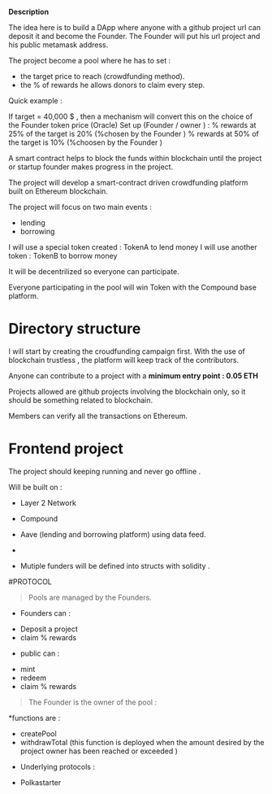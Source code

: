 <strong> Description </strong> 


The idea here is to build a DApp where anyone with a github project url can deposit it and become the Founder.
The Founder will put his url project and his public metamask address. 

The project become a pool where he has to set : 
 - the target price to reach (crowdfunding method). 
 - the % of rewards he allows donors to claim every step. 
 
 Quick example :
 
 If target = 40,000 $ , then a mechanism will convert this on the choice of the Founder token price (Oracle) 
 Set up (Founder / owner )  :  % rewards at 25% of the target is 20% (%chosen by the Founder )
                               % rewards at 50% of the target is 10% (%choosen by the Founder ) 
           
       
           
       
           
           


A smart contract helps to block the funds within blockchain until the project or startup founder makes progress in the project.

The project will develop a smart-contract driven crowdfunding platform built on Ethereum blockchain. 

The project will focus on two main events : 

- lending 
- borrowing 

I will use a special token created : TokenA to lend money 
I will use another token : TokenB to borrow money 

It will be decentrilized so everyone can participate. 

Everyone participating in the pool will win Token with the Compound base platform. 



<h1> Directory structure </h1> 

I will start by creating the croudfunding campaign first. 
With the use of blockchain trustless , the platform will keep track of the contributors. 


Anyone can contribute to a project with a <strong> minimum entry point : 0.05 ETH </strong> 

Projects allowed are github projects involving the blockchain only, so it should be something related to blockchain.

Members can verify all the transactions on Ethereum. 







<h1> Frontend project </h1> 

The project should keeping running and never go offline .

Will be built on : 

- Layer 2 Network 
- Compound 
- Aave (lending and borrowing platform) using data feed. 
- 

- Mutiple funders will be defined into structs with solidity . 


#PROTOCOL 




> Pools are managed by the Founders. 

* Founders can : 

- Deposit a project 
- claim % rewards 


* public can : 

- mint 
- redeem
- claim % rewards 

> The Founder is the owner of the pool :

*functions are : 

- createPool
- withdrawTotal (this function is deployed when the amount desired by the project owner has been reached or exceeded ) 

* Underlying protocols : 

- Polkastarter 





